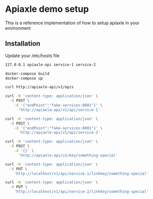 # Apiaxle demo setup

This is a reference implementation of how to setup apiaxle in your environment

## Installation

Update your /etc/hosts file

```bash
127.0.0.1 apiaxle-api service-1 service-2
```

```bash
docker-compose build
docker-compose up
```

```bash
curl http://apiaxle-api/v1/apis

curl -H 'content-type: application/json' \
  -X POST \
    -d '{"endPoint":"fake-services:8001"}' \
      'http://apiaxle-api/v1/api/service-1'

curl -H 'content-type: application/json' \
  -X POST \
    -d '{"endPoint":"fake-services:8001"}' \
      'http://apiaxle-api/v1/api/service-2'

curl -H 'content-type: application/json' \
  -X POST \
    -d '{}' \
      'http://apiaxle-api/v1/key/something-special'

curl -H 'content-type: application/json' \
  -X PUT \
    'http://localhost/v1/api/service-1/linkkey/something-special'

curl -H 'content-type: application/json' \
  -X PUT \
    'http://localhost/v1/api/service-2/linkkey/something-special'

```
